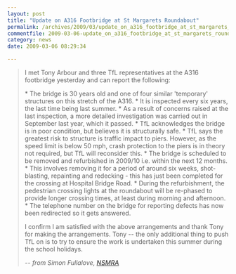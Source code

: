 ```yaml
---
layout: post
title: "Update on A316 Footbridge at St Margarets Roundabout"
permalink: /archives/2009/03/update_on_a316_footbridge_at_st_margarets_roundabo.html
commentfile: 2009-03-06-update_on_a316_footbridge_at_st_margarets_roundabo
category: news
date: 2009-03-06 08:29:34

---
```


> I met Tony Arbour and three TfL representatives at the A316 footbridge yesterday and can report the following:
> 
>  \* The bridge is 30 years old and one of four similar 'temporary' structures on this stretch of the A316.
>  \* It is inspected every six years, the last time being last summer.
>  \* As a result of concerns raised at the last inspection, a more detailed investigation was carried out in September last year, which it passed.
>  \* TfL acknowledges the bridge is in poor condition, but believes it is structurally safe.
>  \* TfL says the greatest risk to structure is traffic impact to piers. However, as the speed limit is below 50 mph, crash protection to the piers is in theory not required, but TfL will reconsider this.
>  \* The bridge is scheduled to be removed and refurbished in 2009/10 i.e. within the next 12 months.
>  \* This involves removing it for a period of around six weeks, shot-blasting, repainting and redecking - this has just been completed for the crossing at Hospital Bridge Road.
>  \* During the refurbishment, the pedestrian crossing lights at the roundabout will be re-phased to provide longer crossing times, at least during morning and afternoon.
>  \* The telephone number on the bridge for reporting defects has now been redirected so it gets answered.
> 
>  I confirm I am satisfied with the above arrangements and thank Tony for making the arrangements. Tony -- the only additional thing to push TfL on is to try to ensure the work is undertaken this summer during the school holidays.
> 
>  <cite>-- from Simon Fullalove, [NSMRA](http://www.nsmra.co.uk/</cite>)
> 
> 
> 
> 
> 
